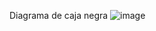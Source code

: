 Diagrama de caja negra
![image](https://github.com/DiegoZea0412/Comedor_para_mascotas/assets/144504347/b182bc12-c748-488a-9cbc-3ac601b91ffb)
